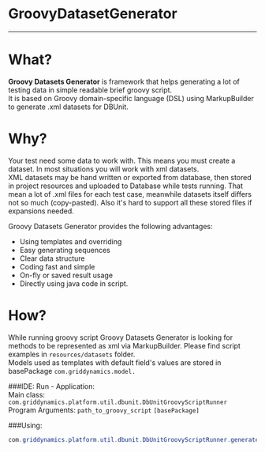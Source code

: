 # GroovyDatasetGenerator
-----------------------------------------------------------------------

What?
=====
__Groovy Datasets Generator__ is framework that helps generating a lot of testing data in simple readable brief groovy script.  
It is based on Groovy domain-specific language (DSL) using MarkupBuilder to generate .xml datasets for DBUnit.

Why?
=====
Your test need some data to work with. This means you must create a dataset. In most situations you will work with xml datasets.  
XML datasets may be hand written or exported from database, then stored in project resources and uploaded to Database while tests running. That mean a lot of .xml files for each test case, meanwhile datasets itself differs not so much (copy-pasted). Also it's hard to support all these stored files if expansions needed.  

Groovy Datasets Generator provides the following advantages:
 * Using templates and overriding
 * Easy generating sequences
 * Clear data structure
 * Coding fast and simple
 * On-fly or saved result usage
 * Directly using java code in script.
 
How?
=====
While running groovy script Groovy Datasets Generator is looking for methods to be represented as xml via MarkupBuilder.  Please find script examples in `resources/datasets` folder.  
Models used as templates with default field's values are stored in basePackage `com.griddynamics.model.`

###IDE: 
Run - Application:  
Main class: `com.griddynamics.platform.util.dbunit.DbUnitGroovyScriptRunner`  
Program Arguments: `path_to_groovy_script` `[basePackage]`

###Using: 
```java 
com.griddynamics.platform.util.dbunit.DbUnitGroovyScriptRunner.generate(scriptInputStream, xmlWriter, basePackage);

